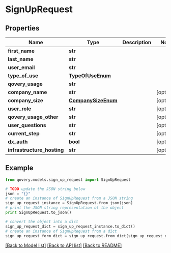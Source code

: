 # SignUpRequest


## Properties
Name | Type | Description | Notes
------------ | ------------- | ------------- | -------------
**first_name** | **str** |  | 
**last_name** | **str** |  | 
**user_email** | **str** |  | 
**type_of_use** | [**TypeOfUseEnum**](TypeOfUseEnum.md) |  | 
**qovery_usage** | **str** |  | 
**company_name** | **str** |  | [optional] 
**company_size** | [**CompanySizeEnum**](CompanySizeEnum.md) |  | [optional] 
**user_role** | **str** |  | [optional] 
**qovery_usage_other** | **str** |  | [optional] 
**user_questions** | **str** |  | [optional] 
**current_step** | **str** |  | [optional] 
**dx_auth** | **bool** |  | [optional] 
**infrastructure_hosting** | **str** |  | [optional] 

## Example

```python
from qovery.models.sign_up_request import SignUpRequest

# TODO update the JSON string below
json = "{}"
# create an instance of SignUpRequest from a JSON string
sign_up_request_instance = SignUpRequest.from_json(json)
# print the JSON string representation of the object
print SignUpRequest.to_json()

# convert the object into a dict
sign_up_request_dict = sign_up_request_instance.to_dict()
# create an instance of SignUpRequest from a dict
sign_up_request_form_dict = sign_up_request.from_dict(sign_up_request_dict)
```
[[Back to Model list]](../README.md#documentation-for-models) [[Back to API list]](../README.md#documentation-for-api-endpoints) [[Back to README]](../README.md)


